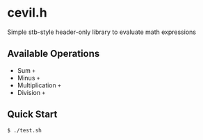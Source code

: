 # cevil.h

Simple stb-style header-only library to evaluate math expressions

## Available Operations

- Sum `+`
- Minus `+`
- Multiplication `+`
- Division `+`

## Quick Start

```console
$ ./test.sh
```
